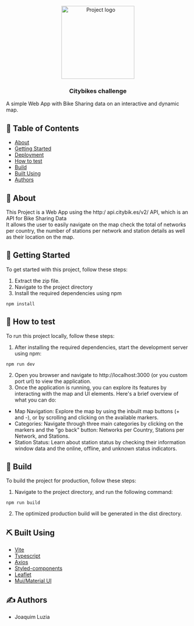 <p align="center">
 <img width=200px height=200px src="https://i.ibb.co/6bWHNxP/bicycle.png" alt="Project logo">
</p>

<h3 align="center">Citybikes challenge</h3>

A simple Web App with Bike Sharing data on an interactive and dynamic map.

## 📝 Table of Contents

- [About](#about)
- [Getting Started](#getting_started)
- [Deployment](#deployment)
- [How to test](#test)
- [Build](#build)
- [Built Using](#built_using)
- [Authors](#authors)

## 🧐 About <a name = "about"></a>

This Project is a Web App using the http:/ api.citybik.es/v2/ API, which is an API for Bike Sharing Data <br>
It allows the user to easily navigate on the map check the total of networks per country, the number of stations per network and station details as well as their location on the map.

## 🏁 Getting Started <a name = "getting_started"></a>

To get started with this project, follow these steps:
1. Extract the zip file.
2. Navigate to the project directory
3. Install the required dependencies using npm

```
npm install
```


## 🎈 How to test <a name="test"></a>

To run this project locally, follow these steps:
1. After installing the required dependencies, start the development server using npm:

```
npm run dev
```
2. Open you browser and navigate to http://localhost:3000 (or you custom port url) to view the application.
3. Once the application is running, you can explore its features by interacting with the map and UI elements. Here's a brief overview of what you can do:
   
- Map Navigation: Explore the map by using the inbuilt map buttons (+ and -), or by scrolling and clicking on the available markers.
- Categories: Navigate through three main categories by clicking on the markers and the "go back" button: Networks per Country, Stations per Network, and Stations.
- Station Status: Learn about station status by checking their information window data and the online, offline, and unknown status indicators.

## 🚀 Build <a name = "build"></a>

To build the project for production, follow these steps:
1. Navigate to the project directory, and run the following command:
```
npm run build
```
2. The optimized production build will be generated in the dist directory.

## ⛏️ Built Using <a name = "built_using"></a>

- [Vite](https://vitejs.dev/) 
- [Typescript](https://www.typescriptlang.org/)
- [Axios](https://axios-http.com/)
- [Styled-components](https://styled-components.com/)
- [Leaflet](https://leafletjs.com/)
- [Mui/Material UI](https://mui.com/material-ui/)

## ✍️ Authors <a name = "authors"></a>

- Joaquim Luzia
